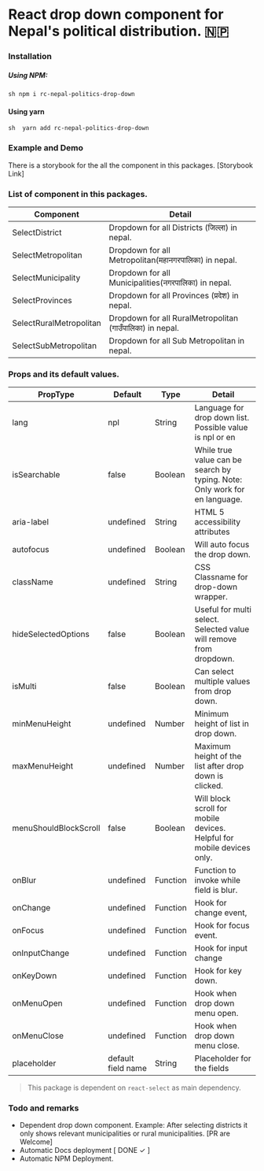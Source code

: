 # React drop down component for Nepal's political distribution. 🇳🇵 

### Installation

##### Using NPM:
 ```sh npm i rc-nepal-politics-drop-down ```

 #### Using yarn
```sh  yarn add rc-nepal-politics-drop-down ```

### Example and Demo
There is a storybook for the all the component in this packages.
  [Storybook Link]

### List of component in this packages.
| Component |  Detail |
| ------ | ------ |
|SelectDistrict| Dropdown for all Districts (जिल्ला) in nepal. |
|SelectMetropolitan| Dropdown for all Metropolitan(महानगरपालिका) in nepal. |
|SelectMunicipality| Dropdown for all Municipalities(नगरपालिका) in nepal. |
|SelectProvinces| Dropdown for all Provinces (प्रदेश) in nepal. |
|SelectRuralMetropolitan| Dropdown for all RuralMetropolitan (गाउँपालिका) in nepal. |
|SelectSubMetropolitan| Dropdown for all Sub Metropolitan in nepal. |


### Props and its default values.

| PropType | Default | Type | Detail |
| ------ | --- | --- |------ |
| lang | npl | String |Language for drop down list. Possible value is npl or en |
| isSearchable | false | Boolean | While true value can be search by typing. Note: Only work for en language.|
| aria-label | undefined | String | HTML 5 accessibility attributes |
| autofocus |undefined | Boolean | Will auto focus the drop down. |
| className |undefined | String| CSS Classname for drop-down wrapper. |
| hideSelectedOptions | false | Boolean| Useful for multi select. Selected value will remove from dropdown. |
| isMulti | false |Boolean | Can select multiple values from drop down. |
| minMenuHeight | undefined |Number| Minimum height of list in drop down. |
| maxMenuHeight |undefined |Number| Maximum height of the list after drop down is clicked. |
| menuShouldBlockScroll | false |Boolean| Will block scroll for mobile devices. Helpful for mobile devices only. |
| onBlur |undefined |Function| Function to invoke while field is blur. |
| onChange |undefined |Function| Hook for change event, |
| onFocus | undefined |Function| Hook for focus event. |
| onInputChange |undefined |Function| Hook for input change |
| onKeyDown |undefined |Function| Hook for key down. |
| onMenuOpen |undefined |Function| Hook when drop down menu open. |
| onMenuClose |undefined |Function| Hook when drop down menu close.|
| placeholder |default field name|String| Placeholder for the fields |

> This package is dependent on ``` react-select ``` as main dependency.


### Todo and remarks

  * Dependent drop down component. Example: After selecting districts it only shows relevant   municipalities or rural municipalities. [PR are Welcome]
  * Automatic Docs deployment [ DONE ✓ ]
  * Automatic NPM Deployment.






